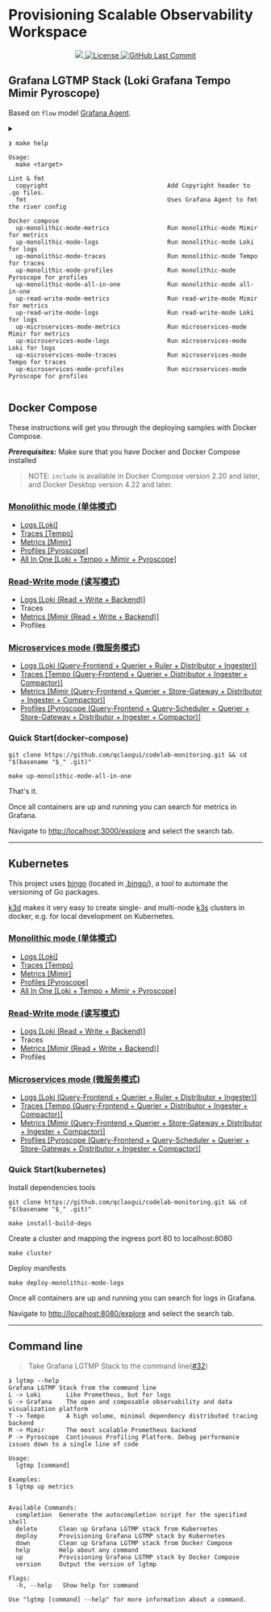 # Provisioning Scalable Observability Workspace

<p align="center">
  <a href="https://github.com/qclaogui/codelab-monitoring/actions/workflows/ci.yml">
    <img src="https://github.com/qclaogui/codelab-monitoring/actions/workflows/ci.yml/badge.svg">
  </a>
  <a href="https://github.com/qclaogui/codelab-monitoring/blob/master/LICENSE">
    <img src="https://img.shields.io/github/license/qclaogui/codelab-monitoring.svg" alt="License">
  </a>
  <a href="https://github.com/qclaogui/codelab-monitoring/tags">
    <img src="https://img.shields.io/github/last-commit/qclaogui/codelab-monitoring" alt="GitHub Last Commit">
  </a>
</p>

## Grafana LGTMP Stack (Loki Grafana Tempo Mimir Pyroscope)

Based on `flow` model [Grafana Agent](https://github.com/grafana/agent).

<details>

<summary>

```shell
❯ make help

Usage:
  make <target>

Lint & fmt
  copyright                                 Add Copyright header to .go files.
  fmt                                       Uses Grafana Agent to fmt the river config

Docker compose
  up-monolithic-mode-metrics                Run monolithic-mode Mimir for metrics
  up-monolithic-mode-logs                   Run monolithic-mode Loki for logs
  up-monolithic-mode-traces                 Run monolithic-mode Tempo for traces
  up-monolithic-mode-profiles               Run monolithic-mode Pyroscope for profiles
  up-monolithic-mode-all-in-one             Run monolithic-mode all-in-one
  up-read-write-mode-metrics                Run read-write-mode Mimir for metrics
  up-read-write-mode-logs                   Run read-write-mode Loki for logs
  up-microservices-mode-metrics             Run microservices-mode Mimir for metrics
  up-microservices-mode-logs                Run microservices-mode Loki for logs
  up-microservices-mode-traces              Run microservices-mode Tempo for traces
  up-microservices-mode-profiles            Run microservices-mode Pyroscope for profiles
```

</summary>

```shell
Kubernetes
  cluster                                   Create k3s cluster
  clean                                     Clean cluster
  manifests                                 Generates k8s manifests
  deploy-kube-prometheus-stack              Deploy kube-prometheus-stack manifests
  deploy-monolithic-mode-metrics            Deploy monolithic-mode Mimir for metrics
  deploy-monolithic-mode-logs               Deploy monolithic-mode Loki for logs
  deploy-monolithic-mode-profiles           Deploy monolithic-mode Pyroscope for profiles
  deploy-monolithic-mode-traces             Deploy monolithic-mode Tempo for traces
  deploy-monolithic-mode-all-in-one         Deploy monolithic-mode all-in-one
  deploy-read-write-mode-metrics            Deploy read-write-mode Mimir for metrics
  deploy-read-write-mode-logs               Deploy read-write-mode Loki for logs
  deploy-microservices-mode-logs            Deploy microservices-mode Loki for logs
  deploy-microservices-mode-metrics         Deploy microservices-mode Mimir for metrics
  deploy-microservices-mode-profiles        Deploy microservices-mode Pyroscope for profiles
  deploy-microservices-mode-traces          Deploy microservices-mode Tempo for traces

Grafana Agent Integrations
  deploy-memcached                          Deploy integration memcached manifests
  deploy-mysql                              Deploy integration mysql manifests
  deploy-redis                              Deploy integration redis manifests

Build
  generate                                  generate embed deps
  build                                     Build binary for current OS and place it at ./bin/lgtmp_$(GOOS)_$(GOARCH)
  build-all                                 Build binaries for Linux and Mac and place them in dist/

Release
  prepare-release-candidate                 Create release candidate
  prepare-release                           Create release
  print-version                             Prints the upcoming release number

General
  console-token                             Prints the minio-operator console jwt token
  help                                      Display this help. Thanks to https://www.thapaliya.com/en/writings/well-documented-makefiles/
```

</details>

## Docker Compose

These instructions will get you through the deploying samples with Docker Compose.

***Prerequisites:*** Make sure that you have Docker and Docker Compose installed

> NOTE:
> `include` is available in Docker Compose version 2.20 and later, and Docker Desktop version 4.22 and later.

### [Monolithic mode (单体模式)](./docker-compose/monolithic-mode)

- [Logs [Loki]](./docker-compose/monolithic-mode/logs)
- [Traces [Tempo]](./docker-compose/monolithic-mode/traces)
- [Metrics [Mimir]](./docker-compose/monolithic-mode/metrics)
- [Profiles [Pyroscope]](./docker-compose/monolithic-mode/profiles)
- [All In One [Loki + Tempo + Mimir + Pyroscope]](./docker-compose/monolithic-mode/all-in-one)

### [Read-Write mode (读写模式)](./docker-compose/read-write-mode)

- [Logs [Loki (Read + Write + Backend)]](./docker-compose/read-write-mode/logs)
- Traces
- [Metrics [Mimir (Read + Write + Backend)]](./docker-compose/read-write-mode/metrics)
- Profiles

### [Microservices mode (微服务模式)](./docker-compose/microservices-mode)

- [Logs [Loki (Query-Frontend + Querier + Ruler + Distributor + Ingester)]](./docker-compose/microservices-mode/logs)
- [Traces [Tempo (Query-Frontend + Querier + Distributor + Ingester + Compactor)]](./docker-compose/microservices-mode/traces)
- [Metrics [Mimir (Query-Frontend + Querier + Store-Gateway + Distributor + Ingester + Compactor)]](./docker-compose/microservices-mode/metrics)
- [Profiles [Pyroscope (Query-Frontend + Query-Scheduler + Querier + Store-Gateway + Distributor + Ingester + Compactor)]](./docker-compose/microservices-mode/profiles)

### Quick Start(docker-compose)

```shell
git clone https://github.com/qclaogui/codelab-monitoring.git && cd "$(basename "$_" .git)"

make up-monolithic-mode-all-in-one
```

That's it.

Once all containers are up and running you can search for metrics in Grafana.

Navigate to [http://localhost:3000/explore](http://localhost:3000/explore) and select the search tab.

---

## Kubernetes

This project uses [bingo](https://github.com/bwplotka/bingo) (located in [.bingo/](.bingo/)), a tool to automate the versioning of Go packages.

[k3d](https://github.com/k3d-io/k3d) makes it very easy to create single- and multi-node [k3s](https://github.com/rancher/k3s) clusters in docker, e.g. for local development on Kubernetes.

### [Monolithic mode (单体模式)](./kubernetes/monolithic-mode)

- [Logs [Loki]](./kubernetes/monolithic-mode/logs)
- [Traces [Tempo]](./kubernetes/monolithic-mode/traces)
- [Metrics [Mimir]](./kubernetes/monolithic-mode/metrics)
- [Profiles [Pyroscope]](./kubernetes/monolithic-mode/profiles)
- [All In One [Loki + Tempo + Mimir + Pyroscope]](./kubernetes/monolithic-mode/all-in-one)

### [Read-Write mode (读写模式)](./kubernetes/read-write-mode)

- [Logs [Loki (Read + Write + Backend)]](./kubernetes/read-write-mode/logs)
- Traces
- [Metrics [Mimir (Read + Write + Backend)]](./kubernetes/read-write-mode/metrics)
- Profiles

### [Microservices mode (微服务模式)](./kubernetes/microservices-mode)

- [Logs [Loki (Query-Frontend + Querier + Ruler + Distributor + Ingester)]](./kubernetes/microservices-mode/logs)
- [Traces [Tempo (Query-Frontend + Querier + Distributor + Ingester + Compactor)]](./kubernetes/microservices-mode/traces)
- [Metrics [Mimir (Query-Frontend + Querier + Store-Gateway + Distributor + Ingester + Compactor)]](./kubernetes/microservices-mode/metrics)
- [Profiles [Pyroscope (Query-Frontend + Query-Scheduler + Querier + Store-Gateway + Distributor + Ingester + Compactor)]](./kubernetes/microservices-mode/profiles)

### Quick Start(kubernetes)

Install dependencies tools

```shell
git clone https://github.com/qclaogui/codelab-monitoring.git && cd "$(basename "$_" .git)"

make install-build-deps
```

Create a cluster and mapping the ingress port 80 to localhost:8080

```shell
make cluster
```

Deploy manifests

```shell
make deploy-monolithic-mode-logs
```

Once all containers are up and running you can search for logs in Grafana.

Navigate to [http://localhost:8080/explore](http://localhost:8080/explore) and select the search tab.

---

## Command line

> Take Grafana LGTMP Stack to the command line([#32](https://github.com/qclaogui/codelab-monitoring/pull/32))

```shell
❯ lgtmp --help
Grafana LGTMP Stack from the command line
L -> Loki       Like Prometheus, but for logs
G -> Grafana    The open and composable observability and data visualization platform
T -> Tempo      A high volume, minimal dependency distributed tracing backend
M -> Mimir      The most scalable Prometheus backend
P -> Pyroscope  Continuous Profiling Platform. Debug performance issues down to a single line of code

Usage:
  lgtmp [command]

Examples:
$ lgtmp up metrics


Available Commands:
  completion  Generate the autocompletion script for the specified shell
  delete      Clean up Grafana LGTMP stack from Kubernetes
  deploy      Provisioning Grafana LGTMP stack by Kubernetes
  down        Clean up Grafana LGTMP stack from Docker Compose
  help        Help about any command
  up          Provisioning Grafana LGTMP stack by Docker Compose
  version     Output the version of lgtmp

Flags:
  -h, --help   Show help for command

Use "lgtmp [command] --help" for more information about a command.
```
